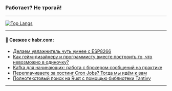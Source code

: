 ### Работает? Не трогай!

---
<!--
#### 🛠️ Technical stack:

![Java](https://img.shields.io/badge/Java-informational?logo=Oracle&style=flat&logoColor=white&color=FF4500)
![Kotlin](https://img.shields.io/badge/Kotlin-informational?logo=Kotlin&style=flat&logoColor=white&color=774D97)
![TS](https://img.shields.io/badge/TypeScript-informational?logo=typeScript&style=flat&logoColor=black&color=017acc)
![Python](https://img.shields.io/badge/Python-informational?logo=Python&style=flat&logoColor=black&color=ffdd54) <br>
![Spring](https://img.shields.io/badge/Spring-informational?logo=Spring&style=flat&logoColor=white&color=6DB33F) 
![SpringBoot](https://img.shields.io/badge/SpringBoot-informational?logo=SpringBoot&style=flat&logoColor=white&color=6DB33F)
![Nest](https://img.shields.io/badge/NestJS-informational?logo=NestJS&style=flat&logoColor=white&color=E0234E) 
![NodeJS](https://img.shields.io/badge/NodeJS-informational?logo=node.js&style=flat&logoColor=white&color=70A760)<br>
![PostgreSQL](https://img.shields.io/badge/PostgreSQL-informational?logo=PostgreSQL&style=flat&logoColor=white&color=DAA520)
![MongoDB](https://img.shields.io/badge/MongoDB-informational?logo=MongoDB&style=flat&logoColor=white&color=870000)
![Apache](https://img.shields.io/badge/Apache-informational?logo=apache&style=flat&logoColor=white&color=f74e28)

___ 
-->

<!--- #### 🛠️ : --->

[![Top Langs](https://github-readme-stats-82jvfl3w3-advtsettinggmailcoms-projects.vercel.app/api/top-langs/?username=zloylis&langs_count=10&hide_title=true&title_color=e6edf3&size_weight=0.5&count_weight=0.5&layout=compact&hide_progress=true&hide_border=true&theme=dracula&hide=css,makefile,cmake)](https://github.com/zloylis)

<!---


####  :octocat:&nbsp;&nbsp; Статистика:

![GitHub stats](https://github-readme-stats-u2qms2cxw-advtsettinggmailcoms-projects.vercel.app/api?username=zloylis&show_icons=true&hide_border=true&theme=dracula&title_color=e6edf3&include_all_commits=true&count_private=true&hide_rank=false&hide_title=true&rank_icon=github)
-->
---

#### 💬 Свежее с habr.com:

<!-- BLOG-POST-LIST:START -->
- [Делаем увлажнитель чуть умнее с ESP8266](https://habr.com/ru/articles/959594/?utm_source=habrahabr&utm_medium=rss&utm_campaign=959594)
- [Как гейм-дизайнеру и программисту вместе построить то, что невозможно в одиночку?](https://habr.com/ru/articles/959592/?utm_source=habrahabr&utm_medium=rss&utm_campaign=959592)
- [Kafka для начинающих: работа с брокером сообщений на практике](https://habr.com/ru/articles/958450/?utm_source=habrahabr&utm_medium=rss&utm_campaign=958450)
- [Переплачиваете за хостинг Cron Jobs? Тогда мы идём к вам](https://habr.com/ru/companies/amvera/articles/959584/?utm_source=habrahabr&utm_medium=rss&utm_campaign=959584)
- [Полнотекстовый поиск на Rust с помощью библиотеки Tantivy](https://habr.com/ru/companies/otus/articles/959244/?utm_source=habrahabr&utm_medium=rss&utm_campaign=959244)
<!-- BLOG-POST-LIST:END -->

---
